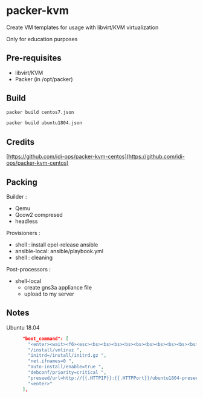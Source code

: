 # packer-kvm

Create VM templates for usage with libvirt/KVM virtualization

Only for education purposes

## Pre-requisites

 * libvirt/KVM
 * Packer (in /opt/packer)

## Build


```bash
packer build centos7.json
```

```bash
packer build ubuntu1804.json
```


## Credits

[https://github.com/idi-ops/packer-kvm-centos](https://github.com/idi-ops/packer-kvm-centos)

## Packing

Builder :

* Qemu
* Qcow2 compresed
* headless


Provisioners :

* shell : install epel-release ansible
* ansible-local: ansible/playbook.yml
* shell : cleaning

Post-processors :

* shell-local
  * create gns3a appliance file
  * upload to my server

## Notes

Ubuntu 18.04

```json
      "boot_command": [
        "<enter><wait><f6><esc><bs><bs><bs><bs><bs><bs><bs><bs><bs><bs><bs><bs><bs><bs><bs><bs><bs><bs><bs><bs><bs><bs><bs><bs><bs><bs><bs><bs><bs><bs><bs><bs><bs><bs><bs><bs><bs><bs><bs><bs><bs><bs><bs><bs><bs><bs><bs><bs><bs><bs><bs><bs><bs><bs><bs><bs><bs><bs><bs><bs><bs><bs><bs><bs><bs><bs><bs><bs><bs><bs><bs><bs><bs><bs><bs><bs><bs><bs><bs><bs><bs><bs><bs>",
        "/install/vmlinuz ",
        "initrd=/install/initrd.gz ",
        "net.ifnames=0 ",
        "auto-install/enable=true ",
        "debconf/priority=critical ",
        "preseed/url=http://{{.HTTPIP}}:{{.HTTPPort}}/ubuntu1804-preseed.cfg",
        "<enter>"
      ],
```
